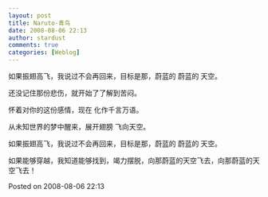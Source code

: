 ```yaml
---
layout: post
title: Naruto-青鸟
date: 2008-08-06 22:13
author: stardust
comments: true
categories: [Weblog]
---
```

如果振翅高飞，我说过不会再回来，目标是那，蔚蓝的 蔚蓝的 天空。

还没记住那份悲伤，就开始了了解到苦闷。

怀着对你的这份感情，现在 化作千言万语。

从未知世界的梦中醒来，展开翅膀 飞向天空。

如果振翅高飞，我说过不会再回来，目标是那，蔚蓝的 蔚蓝的 天空。

如果能够穿越，我知道能够找到，竭力摆脱，向那蔚蓝的天空飞去，向那蔚蓝的天空飞去！

Posted on 2008-08-06 22:13
